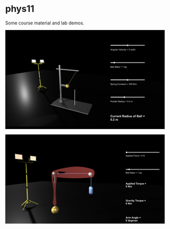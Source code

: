 # phys11

Some course material and lab demos. 

![](./gpdemos/Media/centripetal-circular-motion.png)

![](./gpdemos/Media/human-arm-gravity.png)
